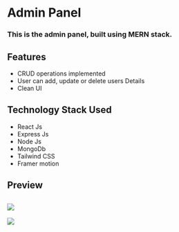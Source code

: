 # Admin Panel 
### This is the admin panel, built using MERN stack.
## Features
- CRUD operations implemented 
- User can add, update or delete users Details
- Clean UI

## Technology Stack Used
- React Js
- Express Js
- Node Js
- MongoDb
- Tailwind CSS
- Framer motion

## Preview
![](https://github.com/praveenchandra01/admin-panel-mern/client/img/blob/main/frontend/img/Preview-1.png)
-
![](https://github.com/praveenchandra01/admin-panel-mern/client/img/blob/main/frontend/img/Preview-2.png)
